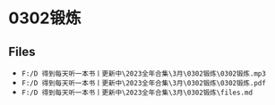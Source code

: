 # 0302锻炼

## Files

- `F:/D 得到每天听一本书丨更新中\2023全年合集\3月\0302锻炼\0302锻炼.mp3`
- `F:/D 得到每天听一本书丨更新中\2023全年合集\3月\0302锻炼\0302锻炼.pdf`
- `F:/D 得到每天听一本书丨更新中\2023全年合集\3月\0302锻炼\files.md`
